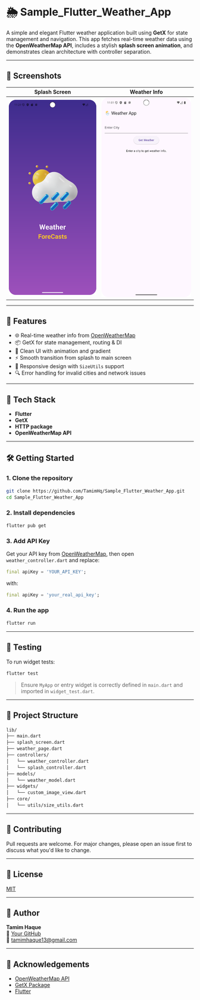 # 🌦️ Sample_Flutter_Weather_App

A simple and elegant Flutter weather application built using **GetX** for state management and navigation. This app fetches real-time weather data using the **OpenWeatherMap API**, includes a stylish **splash screen animation**, and demonstrates clean architecture with controller separation.

---

## 📱 Screenshots

| Splash Screen | Weather Info |
|---------------|--------------|
| ![Splash](assets/screenshots/splash.png) | ![Weather](assets/screenshots/weather.png) |


---

## 🚀 Features

- 🌐 Real-time weather info from [OpenWeatherMap](https://openweathermap.org/)
- 📦 GetX for state management, routing & DI
- 🎨 Clean UI with animation and gradient
- ⚡ Smooth transition from splash to main screen
- 📱 Responsive design with `SizeUtils` support
- 🔍 Error handling for invalid cities and network issues

---

## 🧱 Tech Stack

- **Flutter**
- **GetX**
- **HTTP package**
- **OpenWeatherMap API**

---

## 🛠️ Getting Started

### 1. **Clone the repository**

```bash
git clone https://github.com/TamimHq/Sample_Flutter_Weather_App.git
cd Sample_Flutter_Weather_App
```

### 2. **Install dependencies**

```bash
flutter pub get
```

### 3. **Add API Key**

Get your API key from [OpenWeatherMap](https://openweathermap.org/api), then open `weather_controller.dart` and replace:

```dart
final apiKey = 'YOUR_API_KEY';
```

with:

```dart
final apiKey = 'your_real_api_key';
```

### 4. **Run the app**

```bash
flutter run
```

---

## 🧪 Testing

To run widget tests:

```bash
flutter test
```

> Ensure `MyApp` or entry widget is correctly defined in `main.dart` and imported in `widget_test.dart`.

---

## 📂 Project Structure

```bash
lib/
├── main.dart
├── splash_screen.dart
├── weather_page.dart
├── controllers/
│   └── weather_controller.dart
│   └── splash_controller.dart
├── models/
│   └── weather_model.dart
├── widgets/
│   └── custom_image_view.dart
├── core/
│   └── utils/size_utils.dart
```

---

## 🌟 Contributing

Pull requests are welcome. For major changes, please open an issue first to discuss what you'd like to change.

---

## 📃 License

[MIT](LICENSE)

---

## 👤 Author

**Tamim Haque**  
🔗 [Your GitHub](https://github.com/TamimHq)  
📧 tamimhaque13@gmail.com

---

## 🙌 Acknowledgements

- [OpenWeatherMap API](https://openweathermap.org/)
- [GetX Package](https://pub.dev/packages/get)
- [Flutter](https://flutter.dev/)
